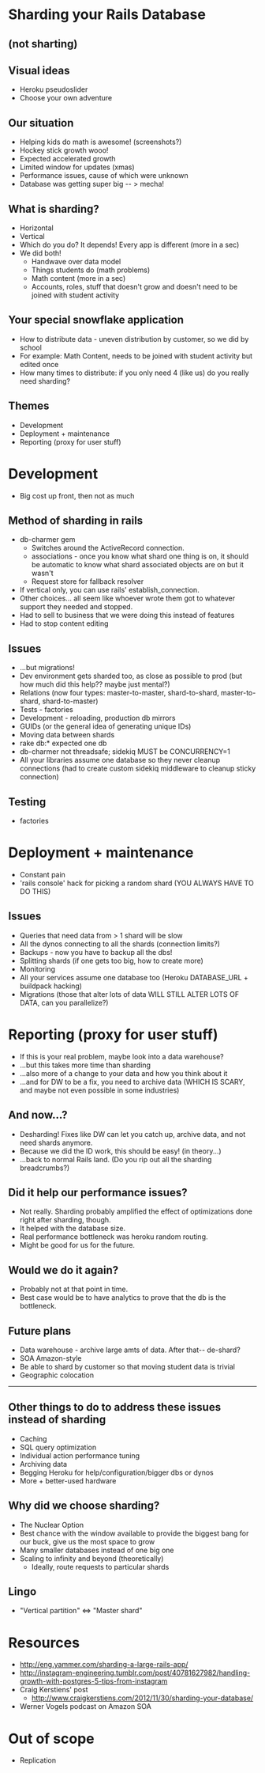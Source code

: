 # Sharding your Rails Database
## (not sharting)


## Visual ideas

* Heroku pseudoslider
* Choose your own adventure

## Our situation

* Helping kids do math is awesome! (screenshots?)
* Hockey stick growth wooo!
* Expected accelerated growth
* Limited window for updates (xmas)
* Performance issues, cause of which were unknown
* Database was getting super big -- > mecha!

## What is sharding?

* Horizontal
* Vertical
* Which do you do? It depends! Every app is different (more in a sec)
* We did both!
  * Handwave over data model
  * Things students do (math problems)
  * Math content (more in a sec)
  * Accounts, roles, stuff that doesn't grow and doesn't need to be joined with student activity

## Your special snowflake application

* How to distribute data - uneven distribution by customer, so we did by school
* For example: Math Content, needs to be joined with student activity
  but edited once
* How many times to distribute: if you only need 4 (like us) do you
  really need sharding?

## Themes

* Development
* Deployment + maintenance
* Reporting (proxy for user stuff)


# Development

* Big cost up front, then not as much

## Method of sharding in rails

* db-charmer gem
  * Switches around the ActiveRecord connection.
  * associations - once you know what shard one thing is on, it should
    be automatic to know what shard associated objects are on but it
    wasn't
  * Request store for fallback resolver
* If vertical only, you can use rails' establish_connection.
* Other choices... all seem like whoever wrote them got to whatever
  support they needed and stopped.
* Had to sell to business that we were doing this instead of features
* Had to stop content editing

## Issues

* ...but migrations!
* Dev environment gets sharded too, as close as possible to prod
  (but how much did this help?? maybe just mental?)
* Relations (now four types: master-to-master, shard-to-shard, master-to-shard, shard-to-master)
* Tests - factories
* Development - reloading, production db mirrors
* GUIDs (or the general idea of generating unique IDs)
* Moving data between shards
* rake db:* expected one db
* db-charmer not threadsafe; sidekiq MUST be CONCURRENCY=1
* All your libraries assume one database so they never cleanup
  connections (had to create custom sidekiq middleware to cleanup
  sticky connection)

## Testing

* factories


# Deployment + maintenance
  * Constant pain
  * 'rails console' hack for picking a random shard (YOU ALWAYS HAVE TO DO THIS)

## Issues

* Queries that need data from > 1 shard will be slow
* All the dynos connecting to all the shards (connection limits?)
* Backups - now you have to backup all the dbs!
* Splitting shards (if one gets too big, how to create more)
* Monitoring
* All your services assume one database too (Heroku
  DATABASE_URL + buildpack hacking)
* Migrations (those that alter lots of data WILL STILL ALTER LOTS OF
  DATA, can you parallelize?)


# Reporting (proxy for user stuff)

  * If this is your real problem, maybe look into a data warehouse?
  * ...but this takes more time than sharding
  * ...also more of a change to your data and how you think about it
  * ...and for DW to be a fix, you need to archive data (WHICH IS
    SCARY, and maybe not even possible in some industries)

## And now...?

* Desharding! Fixes like DW can let you catch up, archive data, and
  not need shards anymore.
* Because we did the ID work, this should be easy! (in theory...)
* ...back to normal Rails land. (Do you rip out all the sharding breadcrumbs?)

## Did it help our performance issues?

* Not really. Sharding probably amplified the effect of optimizations done right after sharding, though.
* It helped with the database size.
* Real performance bottleneck was heroku random routing.
* Might be good for us for the future.

## Would we do it again?

* Probably not at that point in time.
* Best case would be to have analytics to prove that the db is the bottleneck.

## Future plans

* Data warehouse - archive large amts of data. After that-- de-shard?
* SOA Amazon-style
* Be able to shard by customer so that moving student data is trivial
* Geographic colocation

----------------------------------------

## Other things to do to address these issues instead of sharding

* Caching
* SQL query optimization
* Individual action performance tuning
* Archiving data
* Begging Heroku for help/configuration/bigger dbs or dynos
* More + better-used hardware

## Why did we choose sharding?

* The Nuclear Option
* Best chance with the window available to provide the biggest bang for our buck, give us the most space to grow
* Many smaller databases instead of one big one
* Scaling to infinity and beyond (theoretically)
  * Ideally, route requests to particular shards

## Lingo

* "Vertical partition" <=> "Master shard"

# Resources

* http://eng.yammer.com/sharding-a-large-rails-app/
* http://instagram-engineering.tumblr.com/post/40781627982/handling-growth-with-postgres-5-tips-from-instagram
* Craig Kerstiens' post
  * http://www.craigkerstiens.com/2012/11/30/sharding-your-database/
* Werner Vogels podcast on Amazon SOA

# Out of scope

* Replication

